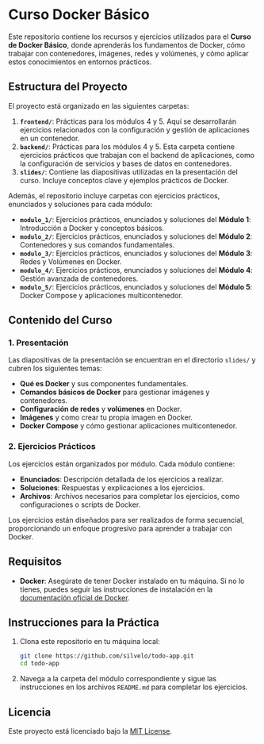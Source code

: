 # Curso Docker Básico

Este repositorio contiene los recursos y ejercicios utilizados para el **Curso de Docker Básico**, donde aprenderás los fundamentos de Docker, cómo trabajar con contenedores, imágenes, redes y volúmenes, y cómo aplicar estos conocimientos en entornos prácticos.

## Estructura del Proyecto

El proyecto está organizado en las siguientes carpetas:

1. **`frontend/`**: Prácticas para los módulos 4 y 5. Aquí se desarrollarán ejercicios relacionados con la configuración y gestión de aplicaciones en un contenedor.
2. **`backend/`**: Prácticas para los módulos 4 y 5. Esta carpeta contiene ejercicios prácticos que trabajan con el backend de aplicaciones, como la configuración de servicios y bases de datos en contenedores.
3. **`slides/`**: Contiene las diapositivas utilizadas en la presentación del curso. Incluye conceptos clave y ejemplos prácticos de Docker.

Además, el repositorio incluye carpetas con ejercicios prácticos, enunciados y soluciones para cada módulo:

- **`modulo_1/`**: Ejercicios prácticos, enunciados y soluciones del **Módulo 1**: Introducción a Docker y conceptos básicos.
- **`modulo_2/`**: Ejercicios prácticos, enunciados y soluciones del **Módulo 2**: Contenedores y sus comandos fundamentales.
- **`modulo_3/`**: Ejercicios prácticos, enunciados y soluciones del **Módulo 3**: Redes y Volúmenes en Docker.
- **`modulo_4/`**: Ejercicios prácticos, enunciados y soluciones del **Módulo 4**: Gestión avanzada de contenedores.
- **`modulo_5/`**: Ejercicios prácticos, enunciados y soluciones del **Módulo 5**: Docker Compose y aplicaciones multicontenedor.

## Contenido del Curso

### 1. Presentación

Las diapositivas de la presentación se encuentran en el directorio `slides/` y cubren los siguientes temas:

- **Qué es Docker** y sus componentes fundamentales.
- **Comandos básicos de Docker** para gestionar imágenes y contenedores.
- **Configuración de redes** y **volúmenes** en Docker.
- **Imágenes** y como crear tu propia imagen en Docker.
- **Docker Compose** y cómo gestionar aplicaciones multicontenedor.

### 2. Ejercicios Prácticos

Los ejercicios están organizados por módulo. Cada módulo contiene:

- **Enunciados**: Descripción detallada de los ejercicios a realizar.
- **Soluciones**: Respuestas y explicaciones a los ejercicios.
- **Archivos**: Archivos necesarios para completar los ejercicios, como configuraciones o scripts de Docker.

Los ejercicios están diseñados para ser realizados de forma secuencial, proporcionando un enfoque progresivo para aprender a trabajar con Docker.

## Requisitos

- **Docker**: Asegúrate de tener Docker instalado en tu máquina. Si no lo tienes, puedes seguir las instrucciones de instalación en la [documentación oficial de Docker](https://docs.docker.com/get-docker/).

## Instrucciones para la Práctica

1. Clona este repositorio en tu máquina local:

   ```bash
   git clone https://github.com/silvelo/todo-app.git
   cd todo-app
   ```

2. Navega a la carpeta del módulo correspondiente y sigue las instrucciones en los archivos `README.md` para completar los ejercicios.

## Licencia

Este proyecto está licenciado bajo la [MIT License](LICENSE).
